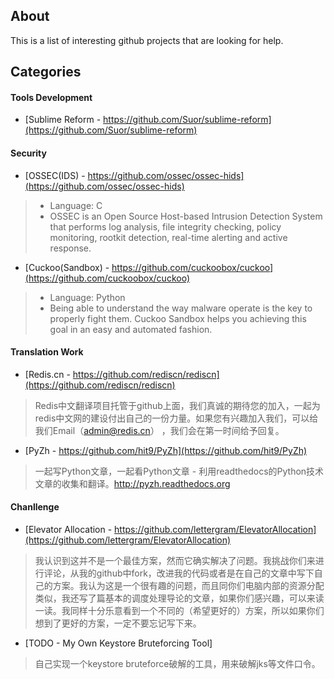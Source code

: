 ## About
This is a list of interesting github projects that are looking for help. 

## Categories

#### Tools Development
* [Sublime Reform - https://github.com/Suor/sublime-reform](https://github.com/Suor/sublime-reform)

#### Security 
* [OSSEC(IDS) - https://github.com/ossec/ossec-hids](https://github.com/ossec/ossec-hids)

> * Language: C
> * OSSEC is an Open Source Host-based Intrusion Detection System that performs log analysis, file integrity checking, policy monitoring, rootkit detection, real-time alerting and active response.

* [Cuckoo(Sandbox) - https://github.com/cuckoobox/cuckoo](https://github.com/cuckoobox/cuckoo)

> * Language: Python
> * Being able to understand the way malware operate is the key to properly fight them. Cuckoo Sandbox helps you achieving this goal in an easy and automated fashion.

#### Translation Work
* [Redis.cn - https://github.com/rediscn/rediscn](https://github.com/rediscn/rediscn)

> Redis中文翻译项目托管于github上面，我们真诚的期待您的加入，一起为redis中文网的建设付出自己的一份力量。如果您有兴趣加入我们，可以给我们Email（admin@redis.cn） ，我们会在第一时间给予回复。


* [PyZh - https://github.com/hit9/PyZh](https://github.com/hit9/PyZh)

> 一起写Python文章，一起看Python文章 - 利用readthedocs的Python技术文章的收集和翻译。http://pyzh.readthedocs.org

#### Chanllenge
* [Elevator Allocation - https://github.com/lettergram/ElevatorAllocation](https://github.com/lettergram/ElevatorAllocation)

> 我认识到这并不是一个最佳方案，然而它确实解决了问题。我挑战你们来进行评论，从我的github中fork，改进我的代码或者是在自己的文章中写下自己的方案。我认为这是一个很有趣的问题，而且同你们电脑内部的资源分配类似，我还写了篇基本的调度处理导论的文章，如果你们感兴趣，可以来读一读。我同样十分乐意看到一个不同的（希望更好的）方案，所以如果你们想到了更好的方案，一定不要忘记写下来。

* [TODO - My Own Keystore Bruteforcing Tool]

> 自己实现一个keystore bruteforce破解的工具，用来破解jks等文件口令。
